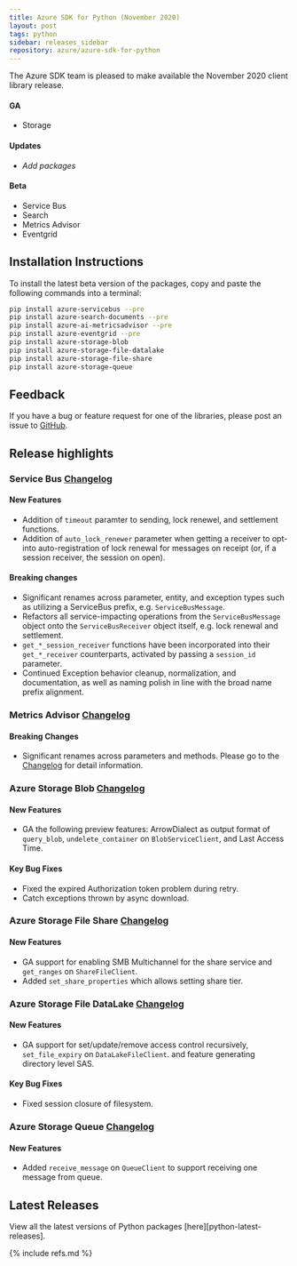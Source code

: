 ```yaml
---
title: Azure SDK for Python (November 2020)
layout: post
tags: python
sidebar: releases_sidebar
repository: azure/azure-sdk-for-python
---
```


The Azure SDK team is pleased to make available the November 2020 client library release.

#### GA

- Storage

#### Updates

- _Add packages_

#### Beta

- Service Bus
- Search
- Metrics Advisor
- Eventgrid

## Installation Instructions

To install the latest beta version of the packages, copy and paste the following commands into a terminal:

```bash
pip install azure-servicebus --pre
pip install azure-search-documents --pre
pip install azure-ai-metricsadvisor --pre
pip install azure-eventgrid --pre
pip install azure-storage-blob
pip install azure-storage-file-datalake
pip install azure-storage-file-share
pip install azure-storage-queue
```

## Feedback

If you have a bug or feature request for one of the libraries, please post an issue to [GitHub](https://github.com/azure/azure-sdk-for-python/issues).

## Release highlights

### Service Bus [Changelog](https://github.com/Azure/azure-sdk-for-python/blob/master/sdk/servicebus/azure-servicebus/CHANGELOG.md)

#### New Features

* Addition of `timeout` paramter to sending, lock renewel, and settlement functions.
* Addition of `auto_lock_renewer` parameter when getting a receiver to opt-into auto-registration of lock renewal for messages on receipt (or, if a session receiver, the session on open).

#### Breaking changes

* Significant renames across parameter, entity, and exception types such as utilizing a ServiceBus prefix, e.g. `ServiceBusMessage`.
* Refactors all service-impacting operations from the `ServiceBusMessage` object onto the `ServiceBusReceiver` object itself, e.g. lock renewal and settlement.
* `get_*_session_receiver` functions have been incorporated into their `get_*_receiver` counterparts, activated by passing a `session_id` parameter.
* Continued Exception behavior cleanup, normalization, and documentation, as well as naming polish in line with the broad name prefix alignment.

### Metrics Advisor [Changelog](https://github.com/Azure/azure-sdk-for-python/blob/master/sdk/metricsadvisor/azure-ai-metricsadvisor/CHANGELOG.md)

#### Breaking Changes

- Significant renames across parameters and methods. Please go to the [Changelog](https://github.com/Azure/azure-sdk-for-python/blob/master/sdk/metricsadvisor/azure-ai-metricsadvisor/CHANGELOG.md) for detail information.

### Azure Storage Blob [Changelog](https://github.com/Azure/azure-sdk-for-python/blob/master/sdk/storage/azure-storage-blob/CHANGELOG.md)

#### New Features
- GA the following preview features: ArrowDialect as output format of `query_blob`, `undelete_container` on `BlobServiceClient`, and Last Access Time.

#### Key Bug Fixes
- Fixed the expired Authorization token problem during retry.
- Catch exceptions thrown by async download.

### Azure Storage File Share [Changelog](https://github.com/Azure/azure-sdk-for-python/blob/master/sdk/storage/azure-storage-file-share/CHANGELOG.md)

#### New Features
- GA support for enabling SMB Multichannel for the share service and `get_ranges` on `ShareFileClient`.
- Added `set_share_properties` which allows setting share tier.

### Azure Storage File DataLake [Changelog](https://github.com/Azure/azure-sdk-for-python/blob/master/sdk/storage/azure-storage-file-datalake/CHANGELOG.md)

#### New Features
- GA support for set/update/remove access control recursively, `set_file_expiry` on `DataLakeFileClient`. and feature generating directory level SAS.

#### Key Bug Fixes
- Fixed session closure of filesystem.

### Azure Storage Queue [Changelog](https://github.com/Azure/azure-sdk-for-python/blob/master/sdk/storage/azure-storage-queue/CHANGELOG.md)

#### New Features
- Added `receive_message` on `QueueClient` to support receiving one message from queue.

## Latest Releases

View all the latest versions of Python packages [here][python-latest-releases].

{% include refs.md %}
